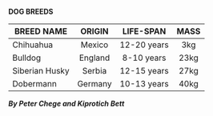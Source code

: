 
**DOG BREEDS**


| BREED NAME       |  ORIGIN            |    LIFE-SPAN      |   MASS        |
|------------------|:------------------:| :----------------:| :------------:|
|  Chihuahua       |     Mexico         |   12-20 years     |    3kg        |
|  Bulldog         |   England          |   8-10 years      |   23kg        |
|  Siberian Husky  |    Serbia          |  12-15 years      |    27kg       |
|  Dobermann       |  Germany           |   10-13 years     |    40kg       |




***By Peter Chege and Kiprotich Bett***